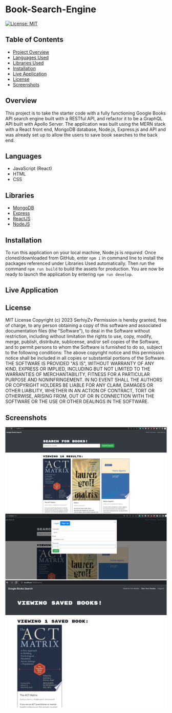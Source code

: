 # Book-Search-Engine

[![License: MIT](https://img.shields.io/badge/License-MIT-yellow.svg)](https://opensource.org/licenses/MIT)

## Table of Contents

* [Project Overview](#Overview)
* [Languages Used](#Languages)
* [Libraries Used](#Libraries)
* [Installation](#Installation)
* [Live Application](#live-application)
* [License](#License)
* [Screenshots](#Screenshots)

## Overview

This project is to take the starter code with a fully functioning Google Books API search engine built with a RESTful API, and refactor it to be a GraphQL API built with Apollo Server. The application was built using the MERN stack with a React front end, MongoDB database, Node.js, Express.js and API and was already set up to allow the users to save book searches to the back end.

## Languages

* JavaScript (React)
* HTML
* CSS

## Libraries

* [MongoDB](https://www.npmjs.com/package/mongodb)
* [Express](https://www.npmjs.com/package/express)
* [ReactJS](https://www.npmjs.com/package/reactjs)
* [NodeJS](https://www.npmjs.com/package/nodeJS)

## Installation

To run this application on your local machine, Node.js is _required_. Once cloned/downloaded from GitHub, enter ```npm i``` in command line to install the packages referenced under Libraries Used automatically. Then run the command ```npm run build``` to build the assets for production.  You are now be ready to launch the application by entering ```npm run develop```.

## Live Application



## License

MIT License
Copyright (c) 2023 SerhiyZv
Permission is hereby granted, free of charge, to any person obtaining a copy of this software and associated documentation files (the "Software"), to deal in the Software without restriction, including without limitation the rights to use, copy, modify, merge, publish, distribute, sublicense, and/or sell copies of the Software, and to permit persons to whom the Software is furnished to do so, subject to the following conditions:
The above copyright notice and this permission notice shall be included in all copies or substantial portions of the Software.
THE SOFTWARE IS PROVIDED "AS IS", WITHOUT WARRANTY OF ANY KIND, EXPRESS OR IMPLIED, INCLUDING BUT NOT LIMITED TO THE WARRANTIES OF MERCHANTABILITY, FITNESS FOR A PARTICULAR PURPOSE AND NONINFRINGEMENT. IN NO EVENT SHALL THE AUTHORS OR COPYRIGHT HOLDERS BE LIABLE FOR ANY CLAIM, DAMAGES OR OTHER LIABILITY, WHETHER IN AN ACTION OF CONTRACT, TORT OR OTHERWISE, ARISING FROM, OUT OF OR IN CONNECTION WITH THE SOFTWARE OR THE USE OR OTHER DEALINGS IN THE SOFTWARE.

## Screenshots

![Screenshot01](./screenshots/Screenshot01.jpg)
![Screenshot02](./screenshots/Screenshot02.jpg)
![Screenshot03](./screenshots/Screenshot03.jpg)

